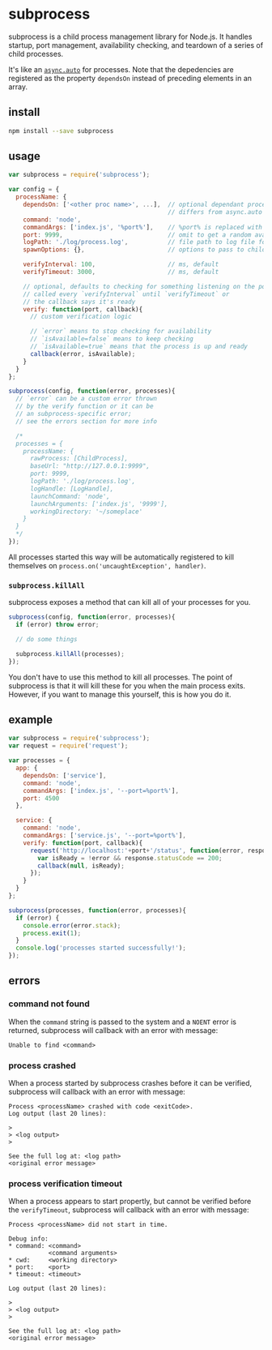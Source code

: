 # subprocess

subprocess is a child process management library for Node.js.
It handles startup, port management, availability checking, and teardown
of a series of child processes.

It's like an [`async.auto`](https://github.com/caolan/async#auto)
for processes.
Note that the depedencies are registered
as the property `dependsOn`
instead of preceding elements in an array.


## install

```bash
npm install --save subprocess
```

## usage

```js
var subprocess = require('subprocess');

var config = {
  processName: {
    dependsOn: ['<other proc name>', ...],  // optional dependant processes
                                            // differs from async.auto in syntax
    command: 'node',
    commandArgs: ['index.js', '%port%'],    // %port% is replaced with the port
    port: 9999,                             // omit to get a random available port
    logPath: './log/process.log',           // file path to log file for stdio
    spawnOptions: {},                       // options to pass to child_process.spawn

    verifyInterval: 100,                    // ms, default
    verifyTimeout: 3000,                    // ms, default

    // optional, defaults to checking for something listening on the port
    // called every `verifyInterval` until `verifyTimeout` or
    // the callback says it's ready
    verify: function(port, callback){
      // custom verification logic

      // `error` means to stop checking for availability
      // `isAvailable=false` means to keep checking
      // `isAvailable=true` means that the process is up and ready
      callback(error, isAvailable);
    }
  }
};

subprocess(config, function(error, processes){
  // `error` can be a custom error thrown
  // by the verify function or it can be
  // an subprocess-specific error;
  // see the errors section for more info

  /*
  processes = {
    processName: {
      rawProcess: [ChildProcess],
      baseUrl: "http://127.0.0.1:9999",
      port: 9999,
      logPath: './log/process.log',
      logHandle: [LogHandle],
      launchCommand: 'node',
      launchArguments: ['index.js', '9999'],
      workingDirectory: '~/someplace'
    }
  }
  */
});
```

All processes started this way will be
automatically registered to kill themselves
on `process.on('uncaughtException', handler)`.


### `subprocess.killAll`

subprocess exposes a method that
can kill all of your processes for you.

```js
subprocess(config, function(error, processes){
  if (error) throw error;

  // do some things

  subprocess.killAll(processes);
});
```

You don't have to use this method
to kill all processes.
The point of subprocess is that it
will kill these for you when the
main process exits.
However, if you want to manage this yourself,
this is how you do it.


## example

```js
var subprocess = require('subprocess');
var request = require('request');

var processes = {
  app: {
    dependsOn: ['service'],
    command: 'node',
    commandArgs: ['index.js', '--port=%port%'],
    port: 4500
  },

  service: {
    command: 'node',
    commandArgs: ['service.js', '--port=%port%'],
    verify: function(port, callback){
      request('http://localhost:'+port+'/status', function(error, response, body){
        var isReady = !error && response.statusCode == 200;
        callback(null, isReady);
      });
    }
  }
};

subprocess(processes, function(error, processes){
  if (error) {
    console.error(error.stack);
    process.exit(1);
  }
  console.log('processes started successfully!');
});
```

## errors

### command not found

When the `command` string is passed to the system
and a `NOENT` error is returned,
subprocess will callback with an error with message:

```
Unable to find <command>
```

### process crashed

When a process started by subprocess crashes
before it can be verified,
subprocess will callback with an error with message:

```
Process <processName> crashed with code <exitCode>.
Log output (last 20 lines):

>
> <log output>
>

See the full log at: <log path>
<original error message>
```

### process verification timeout

When a process appears to start propertly,
but cannot be verified before the `verifyTimeout`,
subprocess will callback with an error with message:

```
Process <processName> did not start in time.

Debug info:
* command: <command>
           <command arguments>
* cwd:     <working directory>
* port:    <port>
* timeout: <timeout>

Log output (last 20 lines):

>
> <log output>
>

See the full log at: <log path>
<original error message>
```

